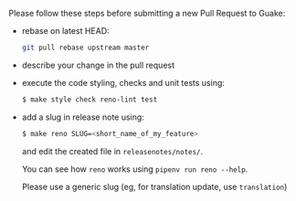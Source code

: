 Please follow these steps before submitting a new Pull Request to Guake:

- rebase on latest HEAD:

  ```bash
  git pull rebase upstream master
  ```
- describe your change in the pull request

- execute the code styling, checks and unit tests using:

  ```bash
  $ make style check reno-lint test
  ```

- add a slug in release note using:

  ```bash
  $ make reno SLUG=<short_name_of_my_feature>
  ```

  and edit the created file in `releasenotes/notes/`.

  You can see how `reno` works using `pipenv run reno --help`.

  Please use a generic slug (eg, for translation update, use `translation`)
